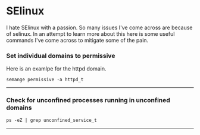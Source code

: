 # SElinux

I hate SElinux with a passion. So many issues I've come across are because of selinux. In an attempt to learn more about this here is some useful commands
I've come across to mitigate some of the pain.

### Set individual domains to **permissive**

Here is an examlpe for the httpd domain.
```
semange permissive -a httpd_t
```
---

### Check for unconfined processes running in unconfined domains

```
ps -eZ | grep unconfined_service_t
```
---


